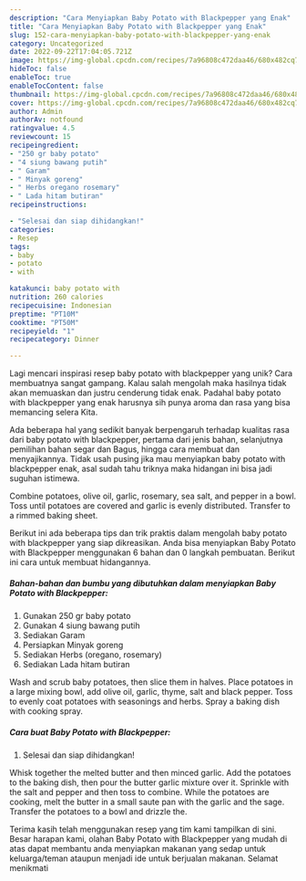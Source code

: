```yaml
---
description: "Cara Menyiapkan Baby Potato with Blackpepper yang Enak"
title: "Cara Menyiapkan Baby Potato with Blackpepper yang Enak"
slug: 152-cara-menyiapkan-baby-potato-with-blackpepper-yang-enak
category: Uncategorized
date: 2022-09-22T17:04:05.721Z
image: https://img-global.cpcdn.com/recipes/7a96808c472daa46/680x482cq70/baby-potato-with-blackpepper-foto-resep-utama.jpg
hideToc: false
enableToc: true
enableTocContent: false
thumbnail: https://img-global.cpcdn.com/recipes/7a96808c472daa46/680x482cq70/baby-potato-with-blackpepper-foto-resep-utama.jpg
cover: https://img-global.cpcdn.com/recipes/7a96808c472daa46/680x482cq70/baby-potato-with-blackpepper-foto-resep-utama.jpg
author: Admin
authorAv: notfound
ratingvalue: 4.5
reviewcount: 15
recipeingredient:
- "250 gr baby potato"
- "4 siung bawang putih"
- " Garam"
- " Minyak goreng"
- " Herbs oregano rosemary"
- " Lada hitam butiran"
recipeinstructions:

- "Selesai dan siap dihidangkan!"
categories:
- Resep
tags:
- baby
- potato
- with

katakunci: baby potato with 
nutrition: 260 calories
recipecuisine: Indonesian
preptime: "PT10M"
cooktime: "PT50M"
recipeyield: "1"
recipecategory: Dinner

---
```





Lagi mencari inspirasi resep baby potato with blackpepper yang unik? Cara membuatnya sangat gampang. Kalau salah mengolah maka hasilnya tidak akan memuaskan dan justru cenderung tidak enak. Padahal baby potato with blackpepper yang enak harusnya sih punya aroma dan rasa yang bisa memancing selera Kita.





Ada beberapa hal yang sedikit banyak berpengaruh terhadap kualitas rasa dari baby potato with blackpepper, pertama dari jenis bahan, selanjutnya pemilihan bahan segar dan Bagus, hingga cara membuat dan menyajikannya. Tidak usah pusing jika mau menyiapkan baby potato with blackpepper enak,      asal sudah tahu triknya maka hidangan ini bisa jadi suguhan istimewa.














Combine potatoes, olive oil, garlic, rosemary, sea salt, and pepper in a bowl. Toss until potatoes are covered and garlic is evenly distributed. Transfer to a rimmed baking sheet.






Berikut ini ada beberapa tips dan trik praktis dalam mengolah baby potato with blackpepper yang siap dikreasikan. Anda bisa menyiapkan Baby Potato with Blackpepper menggunakan 6 bahan dan 0 langkah pembuatan. Berikut ini cara untuk membuat hidangannya.

<!--inarticleads1-->

##### Bahan-bahan dan bumbu yang dibutuhkan dalam menyiapkan Baby Potato with Blackpepper:

1. Gunakan 250 gr baby potato
1. Gunakan 4 siung bawang putih
1. Sediakan  Garam
1. Persiapkan  Minyak goreng
1. Sediakan  Herbs (oregano, rosemary)
1. Sediakan  Lada hitam butiran


Wash and scrub baby potatoes, then slice them in halves. Place potatoes in a large mixing bowl, add olive oil, garlic, thyme, salt and black pepper. Toss to evenly coat potatoes with seasonings and herbs. Spray a baking dish with cooking spray. 

<!--inarticleads2-->

##### Cara buat Baby Potato with Blackpepper:


1. Selesai dan siap dihidangkan!

Whisk together the melted butter and then minced garlic. Add the potatoes to the baking dish, then pour the butter garlic mixture over it. Sprinkle with the salt and pepper and then toss to combine. While the potatoes are cooking, melt the butter in a small saute pan with the garlic and the sage. Transfer the potatoes to a bowl and drizzle the. 

Terima kasih telah menggunakan resep yang tim kami tampilkan di sini. Besar harapan kami, olahan Baby Potato with Blackpepper yang mudah di atas dapat membantu anda menyiapkan makanan yang sedap untuk keluarga/teman ataupun menjadi ide untuk berjualan makanan. Selamat menikmati
